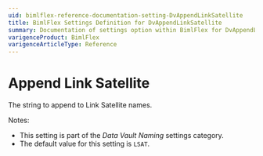 ```yaml
---
uid: bimlflex-reference-documentation-setting-DvAppendLinkSatellite
title: BimlFlex Settings Definition for DvAppendLinkSatellite
summary: Documentation of settings option within BimlFlex for DvAppendLinkSatellite
varigenceProduct: BimlFlex
varigenceArticleType: Reference
---
```


# Append Link Satellite

The string to append to Link Satellite names.

Notes:

* This setting is part of the *Data Vault Naming* settings category.
* The default value for this setting is `LSAT`.